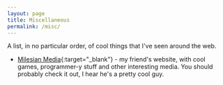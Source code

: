 ```yaml
---
layout: page
title: Miscellaneous
permalink: /misc/
---
```


A list, in no particular order, of cool things that I've seen around the web.

- [Milesian Media](http://milesianmedia.net/){:target="_blank"} - my friend's website, with cool games, programmer-y stuff and other interesting media. You should probably check it out, I hear he's a pretty cool guy.
